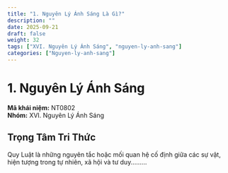 ```yaml
---
title: "1. Nguyên Lý Ánh Sáng Là Gì?"
description: ""
date: 2025-09-21
draft: false
weight: 32
tags: ["XVI. Nguyên Lý Ánh Sáng", "nguyen-ly-anh-sang"]
categories: ["Nguyen-ly-anh-sang"]
---
```


# 1. Nguyên Lý Ánh Sáng

**Mã khái niệm:** NT0802  
**Nhóm:** XVI. Nguyên Lý Ánh Sáng

## Trọng Tâm Tri Thức

Quy Luật là những nguyên tắc hoặc mối quan hệ cố định giữa các sự vật, hiện tượng trong tự nhiên, xã hội và tư duy......... 